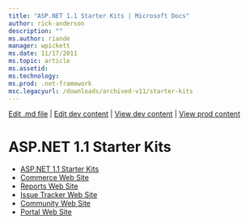```yaml
---
title: "ASP.NET 1.1 Starter Kits | Microsoft Docs"
author: rick-anderson
description: ""
ms.author: riande
manager: wpickett
ms.date: 11/17/2011
ms.topic: article
ms.assetid: 
ms.technology: 
ms.prod: .net-framework
msc.legacyurl: /downloads/archived-v11/starter-kits
---
```

[Edit .md file](C:\Projects\msc\dev\Msc.Www\Web.ASP\App_Data\github\downloads\archived-v11\index.md) | [Edit dev content](http://www.aspdev.net/umbraco#/content/content/edit/36264) | [View dev content](http://docs.aspdev.net/tutorials/downloads/archived-v11/starter-kits/index.html) | [View prod content](http://www.asp.net/downloads/archived-v11/starter-kits)

ASP.NET 1.1 Starter Kits
====================
- [ASP.NET 1.1 Starter Kits](overview.md)
- [Commerce Web Site](commerce.md)
- [Reports Web Site](reports.md)
- [Issue Tracker Web Site](issue-tracker.md)
- [Community Web Site](community.md)
- [Portal Web Site](portal.md)